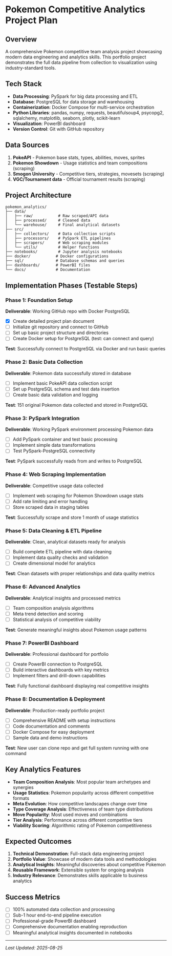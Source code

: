 # Pokemon Competitive Analytics Project Plan

## Overview
A comprehensive Pokemon competitive team analysis project showcasing modern data engineering and analytics skills. This portfolio project demonstrates the full data pipeline from collection to visualization using industry-standard tools.

## Tech Stack
- **Data Processing**: PySpark for big data processing and ETL
- **Database**: PostgreSQL for data storage and warehousing
- **Containerization**: Docker Compose for multi-service orchestration
- **Python Libraries**: pandas, numpy, requests, beautifulsoup4, psycopg2, sqlalchemy, matplotlib, seaborn, plotly, scikit-learn
- **Visualization**: PowerBI dashboard
- **Version Control**: Git with GitHub repository

## Data Sources
1. **PokeAPI** - Pokemon base stats, types, abilities, moves, sprites
2. **Pokemon Showdown** - Usage statistics and team compositions (scraping)
3. **Smogon University** - Competitive tiers, strategies, movesets (scraping)
4. **VGC/Tournament data** - Official tournament results (scraping)

## Project Architecture
```
pokemon_analytics/
├── data/
│   ├── raw/           # Raw scraped/API data
│   ├── processed/     # Cleaned data
│   └── warehouse/     # Final analytical datasets
├── src/
│   ├── collectors/    # Data collection scripts
│   ├── processors/    # PySpark ETL pipelines
│   ├── scrapers/      # Web scraping modules
│   └── utils/         # Helper functions
├── notebooks/         # Jupyter analysis notebooks
├── docker/           # Docker configurations
├── sql/              # Database schemas and queries
├── dashboards/       # PowerBI files
└── docs/             # Documentation
```

## Implementation Phases (Testable Steps)

### Phase 1: Foundation Setup
**Deliverable**: Working GitHub repo with Docker PostgreSQL
- [x] Create detailed project plan document
- [ ] Initialize git repository and connect to GitHub
- [ ] Set up basic project structure and directories
- [ ] Create Docker setup for PostgreSQL (test: can connect and query)

**Test**: Successfully connect to PostgreSQL via Docker and run basic queries

### Phase 2: Basic Data Collection
**Deliverable**: Pokemon data successfully stored in database
- [ ] Implement basic PokeAPI data collection script
- [ ] Set up PostgreSQL schema and test data insertion
- [ ] Create basic data validation and logging

**Test**: 151 original Pokemon data collected and stored in PostgreSQL

### Phase 3: PySpark Integration
**Deliverable**: Working PySpark environment processing Pokemon data
- [ ] Add PySpark container and test basic processing
- [ ] Implement simple data transformations
- [ ] Test PySpark-PostgreSQL connectivity

**Test**: PySpark successfully reads from and writes to PostgreSQL

### Phase 4: Web Scraping Implementation  
**Deliverable**: Competitive usage data collected
- [ ] Implement web scraping for Pokemon Showdown usage stats
- [ ] Add rate limiting and error handling
- [ ] Store scraped data in staging tables

**Test**: Successfully scrape and store 1 month of usage statistics

### Phase 5: Data Cleaning & ETL Pipeline
**Deliverable**: Clean, analytical datasets ready for analysis
- [ ] Build complete ETL pipeline with data cleaning
- [ ] Implement data quality checks and validation
- [ ] Create dimensional model for analytics

**Test**: Clean datasets with proper relationships and data quality metrics

### Phase 6: Advanced Analytics
**Deliverable**: Analytical insights and processed metrics
- [ ] Team composition analysis algorithms  
- [ ] Meta trend detection and scoring
- [ ] Statistical analysis of competitive viability

**Test**: Generate meaningful insights about Pokemon usage patterns

### Phase 7: PowerBI Dashboard
**Deliverable**: Professional dashboard for portfolio
- [ ] Create PowerBI connection to PostgreSQL
- [ ] Build interactive dashboards with key metrics
- [ ] Implement filters and drill-down capabilities

**Test**: Fully functional dashboard displaying real competitive insights

### Phase 8: Documentation & Deployment
**Deliverable**: Production-ready portfolio project
- [ ] Comprehensive README with setup instructions
- [ ] Code documentation and comments
- [ ] Docker Compose for easy deployment
- [ ] Sample data and demo instructions

**Test**: New user can clone repo and get full system running with one command

## Key Analytics Features
- **Team Composition Analysis**: Most popular team archetypes and synergies
- **Usage Statistics**: Pokemon popularity across different competitive formats
- **Meta Evolution**: How competitive landscapes change over time
- **Type Coverage Analysis**: Effectiveness of team type distributions
- **Move Popularity**: Most used moves and combinations
- **Tier Analysis**: Performance across different competitive tiers
- **Viability Scoring**: Algorithmic rating of Pokemon competitiveness

## Expected Outcomes
1. **Technical Demonstration**: Full-stack data engineering project
2. **Portfolio Value**: Showcase of modern data tools and methodologies
3. **Analytical Insights**: Meaningful discoveries about competitive Pokemon
4. **Reusable Framework**: Extensible system for ongoing analysis
5. **Industry Relevance**: Demonstrates skills applicable to business analytics

## Success Metrics
- [ ] 100% automated data collection and processing
- [ ] Sub-1 hour end-to-end pipeline execution
- [ ] Professional-grade PowerBI dashboard
- [ ] Comprehensive documentation enabling reproduction
- [ ] Meaningful analytical insights documented in notebooks

---
*Last Updated: 2025-08-25*
